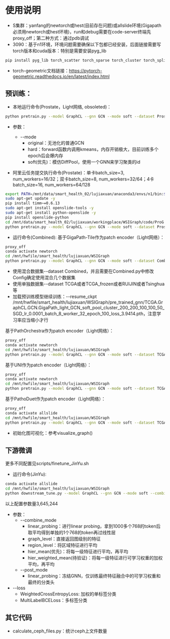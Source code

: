 # 使用说明

- S集群：yanfang的newtorch或hest(目前存在问题)或allslide环境(Gigapath必须用newtorch或hest环境)，run和debug需要在code-server终端先proxy_off；第二种方式：通过pdb调试
- 3090：基于n1环境，环境问题需要确保以下包都已经安装，后面链接需要写torch版本和cuda版本：特别是需要安装pyg_lib

```bash
pip install pyg_lib torch_scatter torch_sparse torch_cluster torch_spline_conv torch-geometric -f https://data.pyg.org/whl/torch-1.12.1+cu113.html
``` 

- torch-geometric文档链接：https://pytorch-geometric.readthedocs.io/en/latest/index.html

## 预训练：

- 本地运行命令(Prostate，Light网络, obsoleted)：

```bash
python pretrain.py --model GraphCL --gnn GCN --mode soft --dataset Prostate --encoder Pathoduet --encoder_path /mnt/data/smart_health_02/lujiaxuan/workingplace/GleasonGrade/code/PathoDuet/models/checkpoint_p2.pth --learning_rate 0.0001 --cluster_sizes 200 100 50 --batch_size 3 --num_parts 200 --num_workers 0 --checkpoint_suffix GCN_soft_pool_cluster_200_100_50_SGD_lr_0.0001_batch_3_worker_32
```

- 参数：
  - --mode
    - original：无池化的普通GCN
    - hard：forward函数内调用kmeans，内存开销极大，目前训练多个epoch后会爆内存
    - soft(优先)：模仿DiffPool，使用一个GNN来学习聚类的id

- 阿里云任务提交执行命令(Prostate)：单卡batch_size=3, num_workers=16/32；双卡batch_size=8, num_workers=32/64；4卡batch_size=16, num_workers=64/128

```bash
export PATH=/mnt/data/smart_health_02/lujiaxuan/anaconda3/envs/n1/bin:$PATH
sudo apt-get update -y
pip install timm~=0.6.13
sudo apt-get install openslide-tools -y
sudo apt-get install python-openslide -y
pip install openslide-python
cd /mnt/data/smart_health_02/lujiaxuan/workingplace/WSIGraph/code/ProG
python pretrain.py --model GraphCL --gnn GCN --mode soft --dataset Prostate --encoder Pathoduet --encoder_path /mnt/data/smart_health_02/lujiaxuan/workingplace/GleasonGrade/code/PathoDuet/models/checkpoint_p2.pth --learning_rate 0.0001 --cluster_sizes 200 100 50 --batch_size 3 --num_parts 200 --num_workers 32 --checkpoint_suffix GCN_soft_pool_cluster_200_100_50_SGD_lr_0.0001_batch_3_worker_32
```

- 运行命令(Combined): 
基于GigaPath-Tile作为patch encoder（Light网络）：
```bash
proxy_off
conda activate newtorch
cd /mnt/hwfile/smart_health/lujiaxuan/WSIGraph
python pretrain.py --model GraphCL --gnn GCN --mode soft --dataset Combined --encoder GigaPath --encoder_path /mnt/hwfile/smart_health/lujiaxuan/hest/fm_v1/gigapath/pytorch_model.bin --learning_rate 0.0001 --cluster_sizes 200 200 100 100 50 --batch_size 8 --num_parts 500 --num_workers 32 --checkpoint_suffix GigaPath_light_GCN_soft_pool_cluster_200_200_100_100_50_SGD_lr_0.0001_batch_8_worker_32
```

* 使用混合数据集--dataset Combined，并且需要在Combined.py中修改Config确定使用混合几个数据集
* 使用单独数据集--dataset TCGA或者TCGA_frozen或者RUIJIN或者Tsinghua等
* 加载预训练模型继续训练：--resume_ckpt /mnt/hwfile/smart_health/lujiaxuan/WSIGraph/pre_trained_gnn/TCGA.GraphCL.GCN.GigaPath_light_GCN_soft_pool_cluster_200_200_100_100_50_SGD_lr_0.0001_batch_8_worker_32_epoch_100_loss_3.9414.pth，注意学习率应当缩小才行

基于PathOrchestra作为patch encoder（Light网络）：
```bash
proxy_off
conda activate newtorch
cd /mnt/hwfile/smart_health/lujiaxuan/WSIGraph
python pretrain.py --model GraphCL --gnn GCN --mode soft --dataset TCGA --encoder PathOrchestra --encoder_path /mnt/hwfile/smart_health/lujiaxuan/PathOrchestra/eval/weights/PathOrchestra_V1.0.0.bin --learning_rate 0.0001 --cluster_sizes 200 200 100 100 50 --batch_size 8 --num_parts 500 --num_workers 16 --checkpoint_suffix PathOrchestra_light_GCN_soft_pool_cluster_200_200_100_100_50_SGD_lr_0.0001_batch_8_worker_32
```

基于UNI作为patch encoder（Light网络）：
```bash
proxy_off
conda activate newtorch
cd /mnt/hwfile/smart_health/lujiaxuan/WSIGraph
python pretrain.py --model GraphCL --gnn GCN --mode soft --dataset TCGA --encoder UNI --encoder_path /mnt/hwfile/smart_health/lujiaxuan/UNI/assets/ckpts/vit_large_patch16_224.dinov2.uni_mass100k/pytorch_model.bin --learning_rate 0.0001 --cluster_sizes 200 200 100 100 50 --batch_size 8 --num_parts 500 --num_workers 32 --checkpoint_suffix GigaPath_light_GCN_soft_pool_cluster_200_200_100_100_50_SGD_lr_0.0001_batch_8_worker_32
```

基于PathoDuet作为patch encoder（Light网络）：
```bash
proxy_off
conda activate allslide
cd /mnt/hwfile/smart_health/lujiaxuan/WSIGraph
python pretrain.py --model GraphCL --gnn GCN --mode soft --dataset TCGA --encoder Pathoduet --encoder_path /mnt/hwfile/smart_health/lujiaxuan/PathoDuet/models/checkpoint_p2.pth --learning_rate 0.0001 --cluster_sizes 200 200 100 100 50 --batch_size 8 --num_parts 500 --num_workers 32 --checkpoint_suffix GCN_soft_pool_cluster_200_200_100_100_50_SGD_lr_0.0001_batch_8_worker_32
```


- 初始化图可视化：参考visualize_graph()


## 下游微调

更多不同配置见scripts/finetune_JinYu.sh

- 运行命令(JinYu):
```bash
conda activate allslide
cd /mnt/hwfile/smart_health/lujiaxuan/WSIGraph
python downstream_tune.py --model GraphCL --gnn GCN --mode soft --combine_mode hier_weighted_mean --post_mode abmil --dataset JinYu --encoder Pathoduet --encoder_path /mnt/hwfile/smart_health/lujiaxuan/PathoDuet/models/checkpoint_p2.pth --learning_rate 0.0001 --cluster_sizes 200 200 100 100 50 --batch_size 8 --num_parts 500 --num_workers 32 --loss WeightedCrossEntropyLoss --gnn_ckpt /mnt/hwfile/smart_health/lujiaxuan/WSIGraph/pre_trained_gnn/TCGA.GraphCL.GCN.GCN_soft_pool_cluster_200_200_100_100_50_SGD_lr_0.0001_batch_8_worker_32_epoch_27_loss_2.1094.pth --checkpoint_suffix FT_GCN_soft_pool_cluster_200_200_100_100_50_SGD_lr_0.0001_batch_8_worker_32
```

以上配置参数量3,645,244

- 参数：
  - --combine_mode
    - linear_probing：进行linear probing，拿到1000多个768的token后取平均得到单独的1个768的token再过线性层
    - graph_level：直接返回图级别的特征
    - region_level：将区域特征进行平均
    - hier_mean(优先)：将每一级特征进行平均，再平均
    - hier_weighted_mean(待验证)：将每一级特征进行可学习权重的加权平均，再平均
  - --post_mode
    - linear_probing：冻结GNN，仅训练最终特征融合中的可学习权重和最终的分类头
 - --loss
   - WeightedCrossEntropyLoss: 加权的单标签分类
   - MultiLabelBCELoss：多标签分类


## 其它代码
- calculate_ceph_files.py：统计ceph上文件数量
